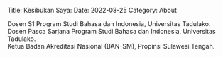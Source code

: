 Title: Kesibukan Saya: 
Date: 2022-08-25
Category: About


Dosen S1 Program Studi Bahasa dan Indonesia, Universitas Tadulako.<br>
Dosen Pasca Sarjana Program Studi Bahasa dan Indonesia, Universitas Tadulako.<br>
Ketua Badan Akreditasi Nasional (BAN-SM), Propinsi Sulawesi Tengah.
